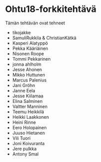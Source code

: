 ﻿# Ohtu18-forkkitehtävä

Tämän tehtävän ovat tehneet

- tikojakke
- SamuliRukkila & ChristianKätkä
- Kasperi Alatyppö
- Pekka Kääriäinen
- Nisonen Roope
- Tommi Pekkarinen
- jonna ahlholm
- Jesse Ahonen
- Mikko Huttunen
- Marcus Palenius
- Jani Gröhn
- Janne Eela
- Jesse Kiilamaa
- Elina Salminen
- Valtter Manninen
- Teemu Heikkilä
- Heikki Laakkonen
- Heini Rinne
- Eero Holopainen
- Juuso Hietanen
- Vili Tuori
- Joni Koivuranta
- Jere pulkka
- Antony Smal
